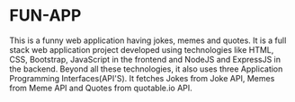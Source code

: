 # FUN-APP
This is a funny web application having jokes, memes and quotes. It is a full stack web application project developed using technologies like HTML, CSS, Bootstrap, JavaScript in the frontend and NodeJS and ExpressJS in the backend. Beyond all these technologies, it also uses three Application Programming Interfaces(API'S). It fetches Jokes from Joke API, Memes from Meme API and Quotes from quotable.io API.
